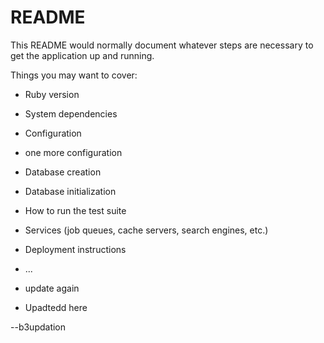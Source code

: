 # README

This README would normally document whatever steps are necessary to get the
application up and running.

Things you may want to cover:

- Ruby version

- System dependencies

- Configuration
- one more configuration

- Database creation

- Database initialization

- How to run the test suite

- Services (job queues, cache servers, search engines, etc.)

- Deployment instructions

- ...

- update again
- Upadtedd here

--b3updation

